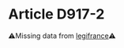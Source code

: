 # Article D917-2

⚠️Missing data from [legifrance](https://www.legifrance.gouv.fr/codes/article_lc/LEGIARTI000021628642)⚠️